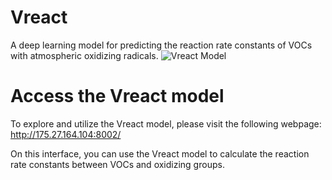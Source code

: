# Vreact
A deep learning model for predicting the reaction rate constants of VOCs with atmospheric oxidizing radicals.
![Vreact Model](./images/flowchart.jpg)


# Access the Vreact model
To explore and utilize the Vreact model, please visit the following webpage:
http://175.27.164.104:8002/

On this interface, you can use the Vreact model to calculate the reaction rate constants between VOCs and oxidizing groups.
